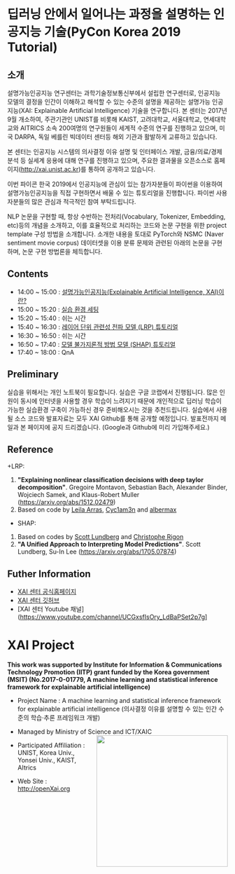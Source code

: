 
# 딥러닝 안에서 일어나는 과정을 설명하는 인공지능 기술(PyCon Korea 2019 Tutorial)

## 소개
설명가능인공지능 연구센터는 과학기술정보통신부에서 설립한 연구센터로, 인공지능 모델의 결정을 인간이 이해하고 해석할 수 있는 수준의 설명을 제공하는 설명가능 인공지능(XAI: Explainable Artificial Intelligence) 기술을 연구합니다. 본 센터는 2017년 9월 개소하여, 주관기관인 UNIST를 비롯해 KAIST, 고려대학교, 서울대학교, 연세대학교와 AITRICS 소속 200여명의 연구원들이 세계적 수준의 연구를 진행하고 있으며, 미국 DARPA, 독일 베를린 빅데이터 센터등 해외 기관과 활발하게 교류하고 있습니다. 

본 센터는 인공지능 시스템의 의사결정 이유 설명 및 인터페이스 개발, 금융/의료/경제 분석 등 실세계 응용에 대해 연구를 진행하고 있으며, 주요한 결과물을 오픈소스로 홈페이지(http://xai.unist.ac.kr)를 통하여 공개하고 있습니다. 

이번 파이콘 한국 2019에서 인공지능에 관심이 있는 참가자분들이 파이썬을 이용하여 설명가능인공지능을 직접 구현하면서 배울 수 있는 튜토리얼을 진행합니다. 파이썬 사용자분들의 많은 관심과 적극적인 참여 부탁드립니다.

NLP 논문을 구현할 때, 항상 수반하는 전처리(Vocabulary, Tokenizer, Embedding, etc)등의 개념을 소개하고, 이를 효율적으로 처리하는 코드와 논문 구현을 위한 project template 구성 방법을 소개합니다. 소개한 내용을 토대로 PyTorch와 NSMC (Naver sentiment movie corpus) 데이터셋을 이용 분류 문제와 관련된 아래의 논문을 구현하며, 논문 구현 방법론을 체득합니다.


## Contents
+ 14:00 ~ 15:00 : [설명가능인공지능(Explainable Artificial Intelligence, XAI)이란?](https://github.com/OpenXAIProject/PyConKorea2019-Tutorials/blob/master/PyConKorea2019-Introduction-presentation.pdf)
+ 15:00 ~ 15:20 : [실습 환경 세팅](https://github.com/OpenXAIProject/PyConKorea2019-Tutorials/blob/master/colab_setting.ipynb) 
+ 15:20 ~ 15:40 : 쉬는 시간
+ 15:40 ~ 16:30 : [레이어 단위 관련성 전파 모델 (LRP) 튜토리얼](https://github.com/OpenXAIProject/PyConKorea2019-Tutorials/blob/master/LRP/README.md)
+ 16:30 ~ 16:50 : 쉬는 시간
+ 16:50 ~ 17:40 : [모델 불가지론적 방법 모델 (SHAP) 튜토리얼](https://github.com/OpenXAIProject/PyConKorea2019-Tutorials/blob/master/SHAP/PyConKorea2019-SHAP-tutorial-presentation.pdf)
+ 17:40 ~ 18:00 : QnA

## Preliminary
실습을 위해서는 개인 노트북이 필요합니다.
실습은 구글 코랩에서 진행됩니다. 많은 인원이 동시에 인터넷을 사용할 경우 학습이 느려지기 때문에 개인적으로 딥러닝 학습이 가능한 실습환경 구축이 가능하신 경우 준비해오시는 것을 추천드립니다.
실습에서 사용될 소스 코드와 발표자료는 모두 XAI Github를 통해 공개할 예정입니다. 발표전까지 메일과 본 페이지에 공지 드리겠습니다. (Google과 Github에 미리 가입해주세요.)

## Reference
+LRP: 
1. **"Explaining nonlinear classification decisions with deep taylor decomposition"**. Gregoire Montavon, Sebastian Bach, Alexander Binder, Wojciech Samek, and Klaus-Robert Muller (https://arxiv.org/abs/1512.02479)
2. Based on code by [Leila Arras](https://github.com/ArrasL/LRP_for_LSTM), [Cyc1am3n](https://cyc1am3n.github.io/2018/11/10/classifying_korean_movie_review.html) and [albermax](https://github.com/albermax/innvestigate)

+ SHAP:
1. Based on codes by [Scott Lundberg](https://github.com/slundberg/shap) and [Christophe Rigon](https://www.kaggle.com/datacog314/tutorial-machine-learning-interpretability)
2. **"A Unified Approach to Interpreting Model Predictions"**. Scott Lundberg, Su-In Lee (https://arxiv.org/abs/1705.07874)

## Futher Information
+ [XAI 센터 공식홈페이지](http://xai.unist.ac.kr/)
+ [XAI 센터 깃허브](https://github.com/openxaiProject)
+ [XAI 센터 Youtube 채널](https://www.youtube.com/channel/UCGxsfIsOry_LdBaPSet2p7g]

# XAI Project 

**This work was supported by Institute for Information & Communications Technology Promotion (IITP) grant funded by the Korea government (MSIT) (No.2017-0-01779, A machine learning and statistical inference framework for explainable artificial intelligence)**

+ Project Name : A machine learning and statistical inference framework for explainable artificial intelligence (의사결정 이유를 설명할 수 있는 인간 수준의 학습·추론 프레임워크 개발)

+ Managed by Ministry of Science and ICT/XAIC <img align="right" src="http://xai.unist.ac.kr/static/img/logos/XAIC_logo.png" width=300px>

+ Participated Affiliation : UNIST, Korea Univ., Yonsei Univ., KAIST, AItrics  

+ Web Site : <http://openXai.org>


